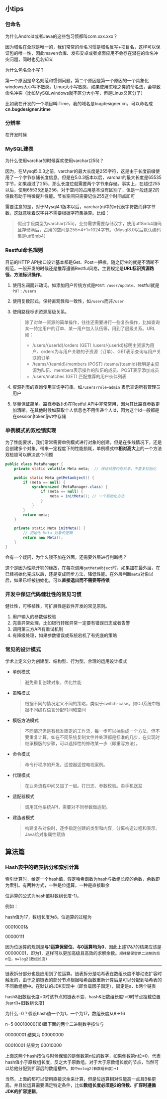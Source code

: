 ## 小tips

### 包命名

为什么Android或者Java的这些包习惯都叫com.xxx.xxx？

​		因为域名在全球是唯一的，我们常常的命名习惯是域名反写+项目名，这样可以保证包的唯一性，因此maven仓库、发布安卓或者桌面应用不会存在潜在的命名冲突问题，同时也见名知义

为什么包名全小写？

​		第一个原因是命名规范和惯例问题，第二个原因是第一个原因的一个具象化windows大小写不敏感，Linux大小写敏感，如果使用驼峰之类的命名法，会导致命名冲突（比如MySQLwindows就不区分大小写，但是Linux又区分了）

比如我在开发的一个项目叫iTime，我的域名是bugdesigner.cn，可以命名成**cn.bugdesigner.itime**

### 分辨率

在开发时候

### MySQL建表

为什么使用varchar的时候喜欢使用varchar(255)？

​		因为，在Mysql5.0.3之前，varchar的最大长度是255字符，这是由于长度前缀使用了一个字节存储长度信息。但是在5.0.3版本以后，varchar的最大长度是65535字节，如果超过了255，那么长度位就需要两个字节来存储。事实上，在超过255以后，使用65535还是256，对于空间的占用基本没有区别了，但是一般还是2的倍数有助于稍微提升性能。节省空间只需要记住255这个时间点即可

​		需要注意的是，对于Mysql4.1版本以后，varchar(n)中的n代表字符数而非字节数，这就意味着汉字并不需要根据字符集换算。比如：

>假设字段类型为varchar(255)，业务需求需要存储汉字，使用utf8mb4编码且存储满后，占用的空间是255*4+1=1024字节。（Mysql8.0以后默认编码集是utf8mb4）



### Restful命名规则

目前的HTTP API接口设计基本都是Get、Post一把梭。随之衍生的就是不清晰不规范，一般开发的时候还是推荐遵循Restful风格，主要规定是**URL标识资源路径、方法标识操作**。

1. 使用名词而非动词。如添加用户传统方式是`POST`: `/user/update`、restful就是`PUT` : `/users` 

2. 使用复数形式。保持直观性和一致性，如`/users`而非`/user`

3. 使用路径标识资源层级关系。

   >除了对单一资源的简单操作，往往还需要进行一些复杂操作，比如查询某一特定用户的订单、某一用户加入队伍等，用到了层级关系。URL如：
   >
   >- /users/{userId}/orders (GET)    /users/{userId}标明主资源为用户、orders为与用户关联的子资源（订单）、GET表示查询与用户关联的订单
   >- /teams/{teamId}/members (POST)    /teams/{teamId}标明是主资源为队伍、members表示操作的队伍的成员、POST表示添加成员
   >- /users/matches (GET)    匹配推荐的用户伙伴列表

4. 资源列表的查询使用查询字符串。如`/users?role=admin` 表示查询所有管理员用户

5. 尽量保证简单。路径参数{id}在Restful API中非常常用，因为其比路径参数更加清晰。在其他时候如获取个人信息也不用传递个人id，因为这个id一般都是在session|token|jwt中存储



### 单例模式的双检锁实现

为了性能要求，我们常常需要单例模式进行对象的创建。但是在多线情况下，还是会创建多个对象，带来一定程度下的性能损耗，单例模式中**相对高大上**的一个方法双检锁可以解决这个问题

```java
public class MetaManager {
    private static volatile Meta meta;	// 保证线程内存共享，不重复初始化 

    public static Meta getMetaobject() {
        if (meta == null) {
            synchronized (MetaManager.class) {
                if (meta == null) {
                    meta = initMeta(); // 一个初始化方法
                }
            }
        }
        return meta;
    }

    private static Meta initMeta() {
        // 初始化 Meta 对象的逻辑
        return new Meta();
    }
}
```

会有一个疑问，为什么锁不加在外面，还需要外层进行判断呢？

这个是因为性能开销的缘故，在每次调用`getMetaObject`时，如果加在最外层，在已经初始化完成以后，还是变成同步方法，降低性能。在外层判断`meta`对象以后，如果已经被初始化，可以**直接退出而不需要等待锁**



### 开发中保证代码健壮性的常见习惯

健壮性，可移植性，可扩展性是软件开发的常见原则。

1. 用户输入的参数做校验
2. 完善异常处理，比如银行转账异常一定要有错误日志或者告警
3. 调用第三方API有重试机制
4. 有降级处理，如果参数错误或系统宕机了有兜底的策略



### 常见的设计模式

学术上定义分为创建型、结构型、行为型。合理的运用设计模式

- 单例模式 

  > 避免重复创建对象，优化性能

- 策略模式 

  > 根据不同的情况定义不同的策略，类似于switch-case。如OJ系统中根据不同编程语言分配时间和空间

- 模版方法模式

  > 不同情况但是有标准固定的工作流，每一步可以抽象成一个方法，但不要重复计算。如在不同系统复制文件并处理都是标准的几步，在实现时继承模版的步骤，可以选择性的修改某一步（即重写方法）。

- 命令模式

  > 命令行程序的开发。遥控器遥控电视案例。

- 代理模式

  > 在业务流程中间又加了一层。打日志、参数校验。卖手机送盆

- 适配器模式

  > 调用其他系统API，需要对不同参数做适配。

- 建造者模式

  > 构建复杂对象时，逐步指定创建的类型和内容，分离构造过程和表示。Java给对象属性赋值



## 算法篇

### Hash表中的链表拆分和索引计算

索引计算时，给定一个hash值，假定哈希函数为hash与数组长度的余数，余数即为索引。有两种方式，一种是位运算，一种是直接取余

位运算的公式为hash值&(数组长度-1)。

例如：

hash值为17，数组长度为8。位运算的过程为

00010001&

00000111

因为位运算的规则是**与1运算保留位、与0运算均为0**，因此上述17&7的结果应该是00000001，即为1，这样可以更加高级且高效的求解余数。`规律是保留原二进制的后n位，n=log2(数组长度)`

---

链表拆分部分也是应用到了位运算。链表拆分是哈希表在数组长度不够动态扩容时触发的，由于之前链表的部分节点根据哈希函数重新计算后是可以分配到哈希表的不同数组槽中。在默认的JDK实现中（即负载因子固定），固定是a、b两个链表

hash&旧数组长度=0时该节点的链表不变、hash&旧数组长度!=0时节点挂载位置为arr[i+旧数组长度]

为什么=0？假设hash值一个为1，一个为17，数组长度从8->16

n=5		00010000(16)跟下面的两个二进制数字按位与

00000001			结果为	00000000

00010001			结果为	00010000

上面这两个hash按位与时候保留的是倒数第n位的数字，如果倒数第n位=0，代表hash值小于原数组长度，反之大于原数组。对于大于原数组长度的节点，当然可以给他分配到扩容后的数组槽中。`其中n=log2(新数组长度)+1`



当然，上面的都可以使用直接求余来计算，但是位运算相对性能高一点且B格更高。并且位运算需要满足特定条件，比如**数组长度必须是2的倍数、扩容时遵循JDK的扩容逻辑**。